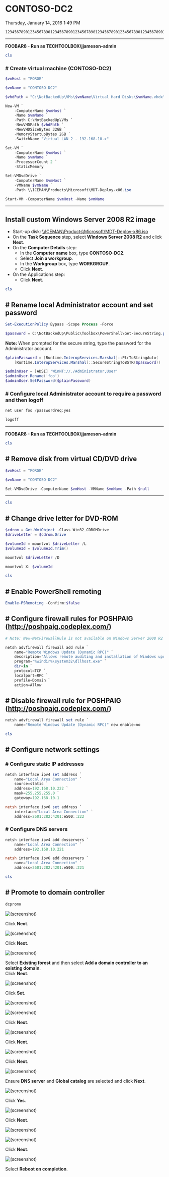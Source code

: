 ﻿# CONTOSO-DC2

Thursday, January 14, 2016
1:49 PM

```Text
12345678901234567890123456789012345678901234567890123456789012345678901234567890
```

---

**FOOBAR8 - Run as TECHTOOLBOX\\jjameson-admin**

```PowerShell
cls
```

### # Create virtual machine (CONTOSO-DC2)

```PowerShell
$vmHost = "FORGE"

$vmName = "CONTOSO-DC2"

$vhdPath = "C:\NotBackedUp\VMs\$vmName\Virtual Hard Disks\$vmName.vhdx"

New-VM `
    -ComputerName $vmHost `
    -Name $vmName `
    -Path C:\NotBackedUp\VMs `
    -NewVHDPath $vhdPath `
    -NewVHDSizeBytes 32GB `
    -MemoryStartupBytes 2GB `
    -SwitchName "Virtual LAN 2 - 192.168.10.x"

Set-VM `
    -ComputerName $vmHost `
    -Name $vmName `
    -ProcessorCount 2 `
    -StaticMemory

Set-VMDvdDrive `
    -ComputerName $vmHost `
    -VMName $vmName `
    -Path \\ICEMAN\Products\Microsoft\MDT-Deploy-x86.iso

Start-VM -ComputerName $vmHost -Name $vmName
```

---

## Install custom Windows Server 2008 R2 image

- Start-up disk: [\\\\ICEMAN\\Products\\Microsoft\\MDT-Deploy-x86.iso](\\ICEMAN\Products\Microsoft\MDT-Deploy-x86.iso)
- On the **Task Sequence** step, select **Windows Server 2008 R2** and click **Next**.
- On the **Computer Details** step:
  - In the **Computer name** box, type **CONTOSO-DC2**.
  - Select **Join a workgroup**.
  - In the **Workgroup** box, type **WORKGROUP**.
  - Click **Next**.
- On the Applications step:
  - Click **Next**.

```PowerShell
cls
```

## # Rename local Administrator account and set password

```PowerShell
Set-ExecutionPolicy Bypass -Scope Process -Force

$password = C:\NotBackedUp\Public\Toolbox\PowerShell\Get-SecureString.ps1
```

**Note:** When prompted for the secure string, type the password for the Administrator account.

```PowerShell
$plainPassword = [Runtime.InteropServices.Marshal]::PtrToStringAuto(
    [Runtime.InteropServices.Marshal]::SecureStringToBSTR($password))

$adminUser = [ADSI] 'WinNT://./Administrator,User'
$adminUser.Rename('foo')
$adminUser.SetPassword($plainPassword)
```

### # Configure local Administrator account to require a password and then logoff

```PowerShell
net user foo /passwordreq:yes

logoff
```

---

**FOOBAR8 - Run as TECHTOOLBOX\\jjameson-admin**

```PowerShell
cls
```

## # Remove disk from virtual CD/DVD drive

```PowerShell
$vmHost = "FORGE"

$vmName = "CONTOSO-DC2"

Set-VMDvdDrive -ComputerName $vmHost -VMName $vmName -Path $null
```

---

```PowerShell
cls
```

## # Change drive letter for DVD-ROM

```PowerShell
$cdrom = Get-WmiObject -Class Win32_CDROMDrive
$driveLetter = $cdrom.Drive

$volumeId = mountvol $driveLetter /L
$volumeId = $volumeId.Trim()

mountvol $driveLetter /D

mountvol X: $volumeId
```

```PowerShell
cls
```

## # Enable PowerShell remoting

```PowerShell
Enable-PSRemoting -Confirm:$false
```

## # Configure firewall rules for POSHPAIG (http://poshpaig.codeplex.com/)

```PowerShell
# Note: New-NetFirewallRule is not available on Windows Server 2008 R2

netsh advfirewall firewall add rule `
    name="Remote Windows Update (Dynamic RPC)" `
    description="Allows remote auditing and installation of Windows updates via POSHPAIG (http://poshpaig.codeplex.com/)" `
    program="%windir%\system32\dllhost.exe" `
    dir=in `
    protocol=TCP `
    localport=RPC `
    profile=Domain `
    action=Allow
```

## # Disable firewall rule for POSHPAIG (http://poshpaig.codeplex.com/)

```PowerShell
netsh advfirewall firewall set rule `
    name="Remote Windows Update (Dynamic RPC)" new enable=no
```

```PowerShell
cls
```

## # Configure network settings

### # Configure static IP addresses

```PowerShell
netsh interface ipv4 set address `
    name="Local Area Connection" `
    source=static `
    address=192.168.10.222 `
    mask=255.255.255.0 `
    gateway=192.168.10.1

netsh interface ipv6 set address `
    interface="Local Area Connection" `
    address=2601:282:4201:e500::222
```

### # Configure DNS servers

```PowerShell
netsh interface ipv4 add dnsservers `
    name="Local Area Connection" `
    address=192.168.10.221

netsh interface ipv6 add dnsservers `
    name="Local Area Connection" `
    address=2601:282:4201:e500::221
```

```PowerShell
cls
```

## # Promote to domain controller

```PowerShell
dcpromo
```

![(screenshot)](https://assets.technologytoolbox.com/screenshots/4C/29B482F4835FB19446739FF94C95EEEE72928A4C.png)

Click **Next**.

![(screenshot)](https://assets.technologytoolbox.com/screenshots/A6/6B3B31D6DF11F9B6FB77A9B91C7AF8ACA48310A6.png)

 Click **Next**.

![(screenshot)](https://assets.technologytoolbox.com/screenshots/E5/57C9CF5481475CB6F9FE461610651E98BEFA70E5.png)

Select **Existing forest** and then select **Add a domain controller to an existing domain**.\
Click **Next**.

![(screenshot)](https://assets.technologytoolbox.com/screenshots/5C/EA516F501D1E086E377776EEEA74A375B89B7F5C.png)

Click **Set**.

![(screenshot)](https://assets.technologytoolbox.com/screenshots/B6/42CF8D2322FB243B3764A2935DF229B3EC03F5B6.png)

![(screenshot)](https://assets.technologytoolbox.com/screenshots/50/96CD106D9C7223F7AFDB9F2F4CADA7B45C205A50.png)

Click **Next**.

![(screenshot)](https://assets.technologytoolbox.com/screenshots/A2/10AFF5E948CCD253FAFEA9B857A8A3C01BDC6BA2.png)

Click **Next**.

![(screenshot)](https://assets.technologytoolbox.com/screenshots/44/EA64370113A56DC81F0CB7687DC7FCC1EA663944.png)

Click **Next**.

![(screenshot)](https://assets.technologytoolbox.com/screenshots/97/EB4069F5CD07B320E1AC0493470A0D08FA6FA197.png)

Ensure **DNS server** and **Global catalog** are selected and click **Next**.

![(screenshot)](https://assets.technologytoolbox.com/screenshots/10/776A13A62D3B5FE44D6379951CF4528455E22510.png)

Click **Yes**.

![(screenshot)](https://assets.technologytoolbox.com/screenshots/9D/E99545ED6811AE122069C982846E3F74E4BDB29D.png)

Click **Next**.

![(screenshot)](https://assets.technologytoolbox.com/screenshots/0E/D3D79E8E6471B03D6F1DA4E19C7EF85DD2415C0E.png)

![(screenshot)](https://assets.technologytoolbox.com/screenshots/DB/297557706DA340D2E6EB3AE312E27F6B6E005BDB.png)

Click **Next**.

![(screenshot)](https://assets.technologytoolbox.com/screenshots/5D/2714BDF4A95F044B28B89DAEE9AE7E71F3D7CC5D.png)

Select **Reboot on completion**.
